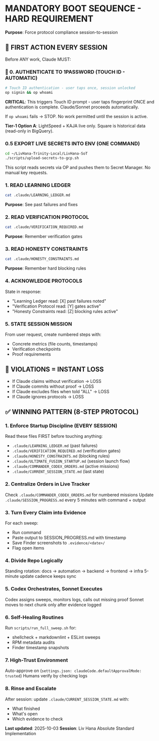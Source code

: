 <!-- Optimized: 2025-10-02 -->
<!-- RPM: 3.6.0.6.ops_technology_ship_status_documentation -->
<!-- Session: Elephant Strategy Batch 1 -->

# MANDATORY BOOT SEQUENCE - HARD REQUIREMENT

**Purpose**: Force protocol compliance session-to-session

## 🚨 FIRST ACTION EVERY SESSION

Before ANY work, Claude MUST:

### 🔐 0. AUTHENTICATE TO 1PASSWORD (TOUCH ID - AUTOMATIC)

```bash
# Touch ID authentication - user taps once, session unlocked
op signin && op whoami
```

**CRITICAL**: This triggers Touch ID prompt - user taps fingerprint ONCE and authentication is complete. Claude/Sonnet proceeds automatically.

If `op whoami` fails → STOP. No work permitted until the session is active.

**Tier-1 Option A**: LightSpeed + KAJA live only. Square is historical data (read-only in BigQuery).

### 0.5 EXPORT LIVE SECRETS INTO ENV (ONE COMMAND)

```bash
cd ~/LivHana-Trinity-Local/LivHana-SoT
./scripts/upload-secrets-to-gcp.sh
```

This script reads secrets via OP and pushes them to Secret Manager. No manual key requests.

### 1. READ LEARNING LEDGER

```bash
cat .claude/LEARNING_LEDGER.md
```

**Purpose**: See past failures and fixes

### 2. READ VERIFICATION PROTOCOL

```bash
cat .claude/VERIFICATION_REQUIRED.md
```

**Purpose**: Remember verification gates

### 3. READ HONESTY CONSTRAINTS

```bash
cat .claude/HONESTY_CONSTRAINTS.md
```

**Purpose**: Remember hard blocking rules

### 4. ACKNOWLEDGE PROTOCOLS

State in response:

- "Learning Ledger read: [X] past failures noted"
- "Verification Protocol read: [Y] gates active"
- "Honesty Constraints read: [Z] blocking rules active"

### 5. STATE SESSION MISSION

From user request, create numbered steps with:

- Concrete metrics (file counts, timestamps)
- Verification checkpoints
- Proof requirements

## 🚫 VIOLATIONS = INSTANT LOSS

- If Claude claims without verification → LOSS
- If Claude commits without proof → LOSS
- If Claude excludes files when told "ALL" → LOSS
- If Claude ignores protocols → LOSS

## ✅ WINNING PATTERN (8-STEP PROTOCOL)

### 1. Enforce Startup Discipline (EVERY SESSION)

Read these files FIRST before touching anything:

- `.claude/LEARNING_LEDGER.md` (past failures)
- `.claude/VERIFICATION_REQUIRED.md` (verification gates)
- `.claude/HONESTY_CONSTRAINTS.md` (blocking rules)
- `.claude/ULTIMATE_FUSION_STARTUP.md` (session launch flow)
- `.claude/COMMANDER_CODEX_ORDERS.md` (active missions)
- `.claude/CURRENT_SESSION_STATE.md` (last state)

### 2. Centralize Orders in Live Tracker

Check `.claude/COMMANDER_CODEX_ORDERS.md` for numbered missions
Update `.claude/SESSION_PROGRESS.md` every 5 minutes with command + output

### 3. Turn Every Claim into Evidence

For each sweep:

- Run command
- Paste output to SESSION_PROGRESS.md with timestamp
- Save Finder screenshots to `.evidence/<date>/`
- Flag open items

### 4. Divide Repo Logically

Standing rotation: docs → automation → backend → frontend → infra
5-minute update cadence keeps sync

### 5. Codex Orchestrates, Sonnet Executes

Codex assigns sweeps, monitors logs, calls out missing proof
Sonnet moves to next chunk only after evidence logged

### 6. Self-Healing Routines

Run `scripts/run_full_sweep.sh` for:

- shellcheck + markdownlint + ESLint sweeps
- RPM metadata audits
- Finder timestamp snapshots

### 7. High-Trust Environment

Auto-approve on (`settings.json: claudeCode.defaultApprovalMode: trusted`)
Humans verify by checking logs

### 8. Rinse and Escalate

After session: update `.claude/CURRENT_SESSION_STATE.md` with:

- What finished
- What's open
- Which evidence to check

**Last updated**: 2025-10-03
**Session**: Liv Hana Absolute Standard Implementation
